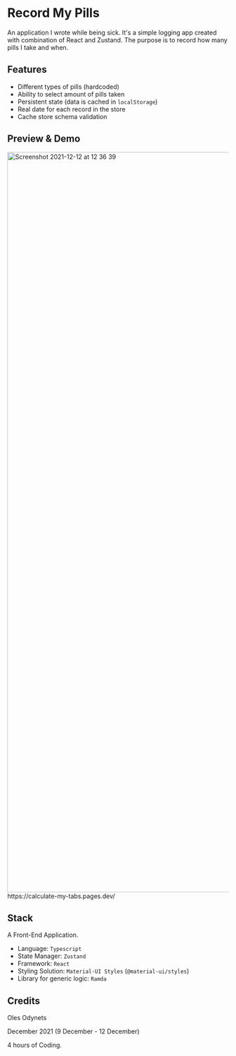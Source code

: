 # Record My Pills

An application I wrote while being sick.
It's a simple logging app created with combination of React and Zustand.
The purpose is to record how many pills I take and when.

## Features

- Different types of pills (hardcoded)
- Ability to select amount of pills taken
- Persistent state (data is cached in `localStorage`)
- Real date for each record in the store
- Cache store schema validation

## Preview & Demo
<img width="1680" alt="Screenshot 2021-12-12 at 12 36 39" src="https://user-images.githubusercontent.com/40524044/145710603-9ade4114-9682-4722-8942-5907ebd65e2e.png">
https://calculate-my-tabs.pages.dev/

## Stack
A Front-End Application.

- Language: `Typescript`
- State Manager: `Zustand`
- Framework: `React`
- Styling Solution: `Material-UI Styles` (`@material-ui/styles`)
- Library for generic logic: `Ramda`

## Credits
Oles Odynets

December 2021 (9 December - 12 December)

4 hours of Coding.
